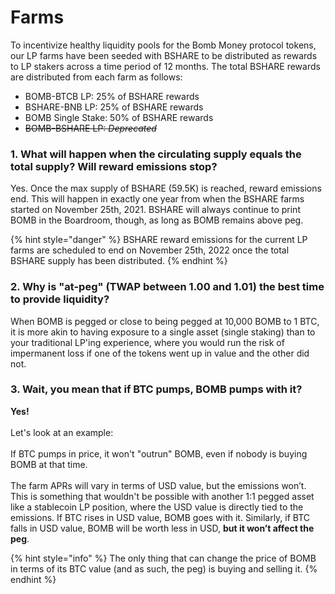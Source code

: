 # Farms

To incentivize healthy liquidity pools for the Bomb Money protocol tokens, our LP farms have been seeded with BSHARE to be distributed as rewards to LP stakers across a time period of 12 months. The total BSHARE rewards are distributed from each farm as follows:

* BOMB-BTCB LP: 25% of BSHARE rewards
* BSHARE-BNB LP: 25% of BSHARE rewards
* BOMB Single Stake: 50% of BSHARE rewards
* ~~BOMB-BSHARE LP: _Deprecated_~~

### **1. What will happen when the circulating supply equals the total supply? Will reward emissions stop?**

Yes. Once the max supply of BSHARE (59.5K) is reached, reward emissions end. This will happen in exactly one year from when the BSHARE farms started on November 25th, 2021. BSHARE will always continue to print BOMB in the Boardroom, though, as long as BOMB remains above peg.

{% hint style="danger" %}
BSHARE reward emissions for the current LP farms are scheduled to end on November 25th, 2022 once the total BSHARE supply has been distributed.
{% endhint %}

### 2. Why is "at-peg" (TWAP between 1.00 and 1.01) the best time to provide liquidity?

When BOMB is pegged or close to being pegged at 10,000 BOMB to 1 BTC, it is more akin to having exposure to a single asset (single staking) than to your traditional LP'ing experience, where you would run the risk of impermanent loss if one of the tokens went up in value and the other did not.

### 3. Wait, you mean that if BTC pumps, BOMB pumps with it?

**Yes!**\
\
Let's look at an example:\
\
If BTC pumps in price, it won't "outrun" BOMB, even if nobody is buying BOMB at that time.\
\
The farm APRs will vary in terms of USD value, but the emissions won’t. This is something that wouldn't be possible with another 1:1 pegged asset like a stablecoin LP position, where the USD value is directly tied to the emissions. If BTC rises in USD value, BOMB goes with it. Similarly, if BTC falls in USD value, BOMB will be worth less in USD, **but it won’t affect the peg**.

{% hint style="info" %}
The only thing that can change the price of BOMB in terms of its BTC value (and as such, the peg) is buying and selling it.
{% endhint %}

